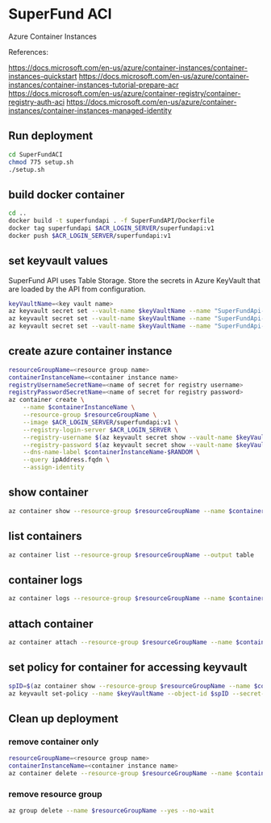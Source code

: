 # SuperFund ACI

Azure Container Instances

References:

<https://docs.microsoft.com/en-us/azure/container-instances/container-instances-quickstart>
<https://docs.microsoft.com/en-us/azure/container-instances/container-instances-tutorial-prepare-acr>
<https://docs.microsoft.com/en-us/azure/container-registry/container-registry-auth-aci>
<https://docs.microsoft.com/en-us/azure/container-instances/container-instances-managed-identity>

## Run deployment

```sh
cd SuperFundACI
chmod 775 setup.sh
./setup.sh
```

## build docker container

```sh
cd ..
docker build -t superfundapi . -f SuperFundAPI/Dockerfile
docker tag superfundapi $ACR_LOGIN_SERVER/superfundapi:v1
docker push $ACR_LOGIN_SERVER/superfundapi:v1
```

## set keyvault values

SuperFund API uses Table Storage. Store the secrets in Azure KeyVault that are loaded by the API from configuration.

```sh
keyVaultName=<key vault name>
az keyvault secret set --vault-name $keyVaultName --name "SuperFundApi--StorageAccount" --value "..."
az keyvault secret set --vault-name $keyVaultName --name "SuperFundApi--StorageKey" --value "..."
az keyvault secret set --vault-name $keyVaultName --name "SuperFundApi--TableName" --value "..."
```

## create azure container instance

```sh
resourceGroupName=<resource group name>
containerInstanceName=<container instance name>
registryUsernameSecretName=<name of secret for registry username>
registryPasswordSecretName=<name of secret for registry password>
az container create \
    --name $containerInstanceName \
    --resource-group $resourceGroupName \
    --image $ACR_LOGIN_SERVER/superfundapi:v1 \
    --registry-login-server $ACR_LOGIN_SERVER \
    --registry-username $(az keyvault secret show --vault-name $keyVaultName -n $registryUsernameSecretName --query value -o tsv) \
    --registry-password $(az keyvault secret show --vault-name $keyVaultName -n $registryPasswordSecretName --query value -o tsv) \
    --dns-name-label $containerInstanceName-$RANDOM \
    --query ipAddress.fqdn \
    --assign-identity
```

## show container

```sh
az container show --resource-group $resourceGroupName --name $containerInstanceName --query "{FQDN:ipAddress.fqdn,ProvisioningState:provisioningState}" --out table
```

## list containers

```sh
az container list --resource-group $resourceGroupName --output table
```

## container logs

```sh
az container logs --resource-group $resourceGroupName --name $containerInstanceName
```

## attach container

```sh
az container attach --resource-group $resourceGroupName --name $containerInstanceName
```

## set policy for container for accessing keyvault

```sh
spID=$(az container show --resource-group $resourceGroupName --name $containerInstanceName --query identity.principalId --out tsv)
az keyvault set-policy --name $keyVaultName --object-id $spID --secret-permissions get list
```

## Clean up deployment

### remove container only

```sh
resourceGroupName=<resource group name>
containerInstanceName=<container instance name>
az container delete --resource-group $resourceGroupName --name $containerInstanceName
```

### remove resource group

```sh
az group delete --name $resourceGroupName --yes --no-wait
```
